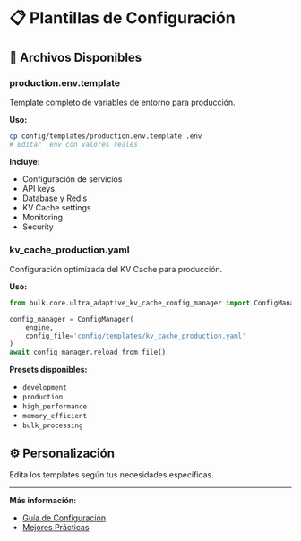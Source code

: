 # 📋 Plantillas de Configuración

## 📁 Archivos Disponibles

### production.env.template
Template completo de variables de entorno para producción.

**Uso:**
```bash
cp config/templates/production.env.template .env
# Editar .env con valores reales
```

**Incluye:**
- Configuración de servicios
- API keys
- Database y Redis
- KV Cache settings
- Monitoring
- Security

### kv_cache_production.yaml
Configuración optimizada del KV Cache para producción.

**Uso:**
```python
from bulk.core.ultra_adaptive_kv_cache_config_manager import ConfigManager

config_manager = ConfigManager(
    engine,
    config_file='config/templates/kv_cache_production.yaml'
)
await config_manager.reload_from_file()
```

**Presets disponibles:**
- `development`
- `production`
- `high_performance`
- `memory_efficient`
- `bulk_processing`

## ⚙️ Personalización

Edita los templates según tus necesidades específicas.

---

**Más información:**
- [Guía de Configuración](../README.md#-configuración)
- [Mejores Prácticas](../BEST_PRACTICES.md)

